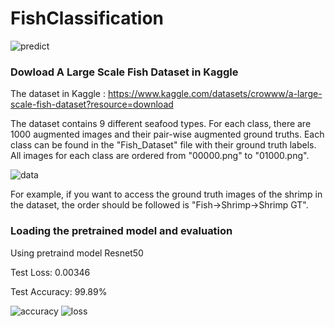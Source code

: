 # FishClassification
![predict](https://github.com/Vviet21/FishClassification/assets/96041524/c7f0174c-758d-4981-a8aa-c2e799abe7b2)

### Dowload A Large Scale Fish Dataset in Kaggle

The dataset in Kaggle : https://www.kaggle.com/datasets/crowww/a-large-scale-fish-dataset?resource=download

The dataset contains 9 different seafood types. For each class, there are 1000 augmented images and their pair-wise augmented ground truths.
Each class can be found in the "Fish_Dataset" file with their ground truth labels. All images for each class are ordered from "00000.png" to "01000.png".

![data](https://github.com/Vviet21/FishClassification/assets/96041524/81d10a2d-cb38-4448-8004-8014470ea927)

For example, if you want to access the ground truth images of the shrimp in the dataset, the order should be followed is "Fish->Shrimp->Shrimp GT".
### Loading the pretrained model and evaluation

Using pretraind model Resnet50 

Test Loss: 0.00346

Test Accuracy: 99.89%

![accuracy](https://github.com/Vviet21/FishClassification/assets/96041524/fddb7561-136c-427a-b23f-920892321074)
![loss](https://github.com/Vviet21/FishClassification/assets/96041524/b8ecad59-707d-4469-8f31-1c102f990ced)

<!---
--->

